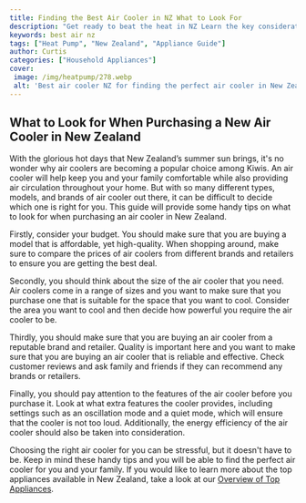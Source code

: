 ```yaml
---
title: Finding the Best Air Cooler in NZ What to Look For
description: "Get ready to beat the heat in NZ Learn the key considerations to make when choosing an air cooler and find the best model for your needs"
keywords: best air nz
tags: ["Heat Pump", "New Zealand", "Appliance Guide"]
author: Curtis
categories: ["Household Appliances"]
cover: 
 image: /img/heatpump/278.webp
 alt: 'Best air cooler NZ for finding the perfect air cooler in New Zealand'
---
```

## What to Look for When Purchasing a New Air Cooler in New Zealand

With the glorious hot days that New Zealand’s summer sun brings, it's no wonder why air coolers are becoming a popular choice among Kiwis. An air cooler will help keep you and your family comfortable while also providing air circulation throughout your home. But with so many different types, models, and brands of air cooler out there, it can be difficult to decide which one is right for you. This guide will provide some handy tips on what to look for when purchasing an air cooler in New Zealand. 

Firstly, consider your budget. You should make sure that you are buying a model that is affordable, yet high-quality. When shopping around, make sure to compare the prices of air coolers from different brands and retailers to ensure you are getting the best deal.

Secondly, you should think about the size of the air cooler that you need. Air coolers come in a range of sizes and you want to make sure that you purchase one that is suitable for the space that you want to cool. Consider the area you want to cool and then decide how powerful you require the air cooler to be.

Thirdly, you should make sure that you are buying an air cooler from a reputable brand and retailer. Quality is important here and you want to make sure that you are buying an air cooler that is reliable and effective. Check customer reviews and ask family and friends if they can recommend any brands or retailers.

Finally, you should pay attention to the features of the air cooler before you purchase it. Look at what extra features the cooler provides, including settings such as an oscillation mode and a quiet mode, which will ensure that the cooler is not too loud. Additionally, the energy efficiency of the air cooler should also be taken into consideration.

Choosing the right air cooler for you can be stressful, but it doesn't have to be. Keep in mind these handy tips and you will be able to find the perfect air cooler for you and your family. If you would like to learn more about the top appliances available in New Zealand, take a look at our [Overview of Top Appliances](/pages/appliance-overview).
